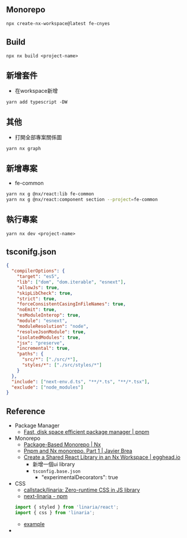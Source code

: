 ## Monorepo
```sh
npx create-nx-workspace@latest fe-cnyes
```
## Build
```
npx nx build <project-name>
```
## 新增套件
* 在workspace新增
```
yarn add typescript -DW
```
## 其他
* 打開全部專案關係圖
```
yarn nx graph
```

## 新增專案
* fe-common
```sh
yarn nx g @nx/react:lib fe-common
yarn nx g @nx/react:component section --project=fe-common
```

## 執行專案
```
yarn nx dev <project-name>
```

## tsconifg.json
```json
{
  "compilerOptions": {
    "target": "es5",
    "lib": ["dom", "dom.iterable", "esnext"],
    "allowJs": true,
    "skipLibCheck": true,
    "strict": true,
    "forceConsistentCasingInFileNames": true,
    "noEmit": true,
    "esModuleInterop": true,
    "module": "esnext",
    "moduleResolution": "node",
    "resolveJsonModule": true,
    "isolatedModules": true,
    "jsx": "preserve",
    "incremental": true,
    "paths": {
      "src/*": ["./src/*"],
      "styles/*": ["./src/styles/*"]
    }
  },
  "include": ["next-env.d.ts", "**/*.ts", "**/*.tsx"],
  "exclude": ["node_modules"]
}

```

## Reference
* Package Manager 
	* [Fast, disk space efficient package manager | pnpm](https://pnpm.io/)
* Monorepo
	* [Package-Based Monorepo | Nx](https://nx.dev/tutorials/package-based-repo-tutorial)
	* [Pnpm and Nx monorepo. Part 1 | Javier Brea](https://www.javierbrea.com/blog/pnpm-nx-monorepo-01/)
	* [Create a Shared React Library in an Nx Workspace | egghead.io](https://egghead.io/lessons/react-create-a-shared-react-library-in-an-nx-workspace)
		* 新增一個ui library
		* `tsconfig.base.json`
			* "experimentalDecorators": true
* CSS
	* [callstack/linaria: Zero-runtime CSS in JS library](https://github.com/callstack/linaria)
	* [next-linaria - npm](https://www.npmjs.com/package/next-linaria)
	 ```ts
	import { styled } from 'linaria/react';
	import { css } from 'linaria';
	```
	* [example](https://stackblitz.com/edit/github-r1gnke-khdwng?file=.babelrc,pages%2Findex.js)
* 
